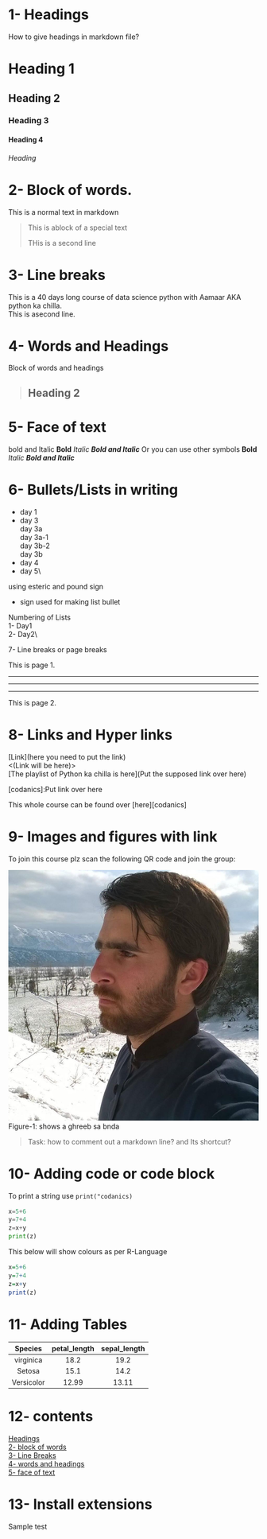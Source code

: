 # 1- Headings
How to give headings in markdown file?
# Heading 1
## Heading 2
### Heading 3
#### Heading 4
###### Heading

# 2- Block of words.
This is a normal text in markdown
>This is ablock of a special text
>
>THis is a second line
# 3- Line breaks
This is a 40 days long course of data science python with Aamaar AKA python ka chilla.\
This is asecond line.
# 4- Words and Headings
Block of words and headings
> ## Heading 2
# 5- Face of text
bold and Italic
**Bold**
*Italic*
***Bold and Italic***
Or you can use other symbols
__Bold__
_Italic_
___Bold and Italic___

# 6- Bullets/Lists in writing
- day 1
- day 3\
    day 3a\
        day 3a-1\
        day 3b-2\
    day 3b
- day 4
- day 5\

using esteric and pound sign
* sign used for making list bullet

Numbering of Lists\
1- Day1\
2- Day2\

7- Line breaks or page breaks

This is page 1.

---
***
___

This is page 2.

# 8- Links and Hyper links

[Link](here you need to put the link)\
<(Link will be here)>\
[The playlist of Python ka chilla is here](Put the supposed link over here)

[codanics]:Put link over here

This whole course can be found over [here][codanics]

# 9- Images and figures with link

To join this course plz scan the following QR code and join the group: 

![QR](jadoon.jpg) Figure-1: shows a ghreeb sa bnda

> Task: how to comment out a markdown line? and Its shortcut?

# 10- Adding code or code block

To print a string use `print("codanics)`


```python
x=5+6
y=7+4
z=x+y
print(z)
```
This below will show colours as per R-Language

```R
x=5+6
y=7+4
z=x+y
print(z)
```
# 11- Adding Tables

| Species | petal_length | sepal_length | 
| :-------: | :------------: | :------------: |
| virginica | 18.2 | 19.2|
|Setosa | 15.1 | 14.2 |
| Versicolor | 12.99 | 13.11 |

# 12- contents

[Headings](#1--headings)\
[2- block of words](#2--block-of-words)\
[3- Line Breaks](#3--line-breaks)\
[4- words and headings](#4--words-and-headings)\
[5- face of text](#5--face-of-text)

# 13- Install extensions

Sample test





